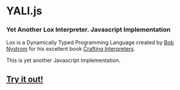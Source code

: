 # YALI.js

### Yet Another Lox Interpreter. Javascript Implementation

Lox is a Dynamically Typed Programming Language created by [Bob Nystrom](https://twitter.com/intent/user?screen_name=munificentbob) for his excellent book [Crafting Interpreters](https://craftinginterpreters.com).

This is yet another Javascript Implementation.

## [Try it out!](https://danman113.github.io/YALI.js/)
